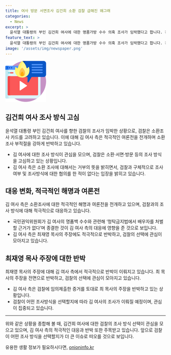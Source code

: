 ```yaml
---
title: 여사 방문 서면조사 김건희 소환 검찰 급해진 왜그래
categories:
  - News
excerpt: >
  윤석열 대통령의 부인 김건희 여사에 대한 명품가방 수수 의혹 조사가 임박했다고 합니다. 검찰은 소환조사를 고심하고 있으며, 김 여사 측은 적극적으로 여론전을 벌이고 있습니다. 뒤이어 김 여사와 최재영 목사의 주장에 대한 반박도 나왔는데, 이제 남은 것은 김 여사에 대한 조사 방식 선택 뿐입니다. 현 상황에서 검찰의 선택이 주목받고 있습니다.
feature_text: >
  윤석열 대통령의 부인 김건희 여사에 대한 명품가방 수수 의혹 조사가 임박했다고 합니다. 검찰은 소환조사를 고심하고 있으며, 김 여사 측은 적극적으로 여론전을 벌이고 있습니다. 뒤이어 김 여사와 최재영 목사의 주장에 대한 반박도 나왔는데, 이제 남은 것은 김 여사에 대한 조사 방식 선택 뿐입니다. 현 상황에서 검찰의 선택이 주목받고 있습니다.
image: '/assets/img/newspaper.png'
---
```


<p><img src="/assets/img/news.png" alt="rentncar 속보" /></p>

<h2 data-ke-size="size26">김건희 여사 조사 방식 고심</h2>

<p data-ke-size="size16">윤석열 대통령 부인 김건희 여사를 향한 검찰의 조사가 임박한 상황으로, 검찰은 소환조사 카드를 고려하고 있습니다. 이에 대해 김 여사 측은 적극적인 여론전을 전개하며 소환조사 부적절을 강하게 반박하고 있습니다.</p>

<ul>
<li>김 여사에 대한 조사 방식이 관심을 모으며, 검찰은 소환·서면·방문 등의 조사 방식을 고심하고 있는 상황입니다.</li>
<li>김 여사 측은 소환 조사에 대해서는 거부의 뜻을 밝히면서, 검찰과 구체적으로 조사여부 및 조사방식에 대한 협의를 한 적이 없다는 입장을 밝히고 있습니다.</li>
</ul>

<h2 data-ke-size="size26">대응 변화, 적극적인 해명과 여론전</h2>

<p data-ke-size="size16">김 여사 측은 소환조사에 대한 적극적인 해명과 여론전을 전개하고 있으며, 검찰과의 조사 방식에 대해 적극적으로 대응하고 있습니다.</p>

<ul>
<li>국민권익위원회가 김 여사의 명품백 수수와 관련해 ‘청탁금지법에서 배우자를 처벌할 근거가 없다’며 종결한 것이 김 여사 측의 대응에 영향을 준 것으로 보입니다.</li>
<li>김 여사 측은 최재영 목사의 주장에도 적극적으로 반박하고, 검찰의 선택에 관심이 모아지고 있습니다.</li>
</ul>

<h2 data-ke-size="size26">최재영 목사 주장에 대한 반박</h2>

<p data-ke-size="size16">최재영 목사의 주장에 대해 김 여사 측에서 적극적으로 반박이 이뤄지고 있습니다. 최 목사의 주장을 전면으로 반박하고, 검찰의 선택에 관심이 모아지고 있습니다.</p>

<ul>
<li>김 여사 측은 검찰에 임의제출한 증거를 토대로 최 목사의 주장을 반박하고 있는 상황입니다.</li>
<li>검찰이 어떤 조사방식을 선택할지에 따라 김 여사의 조사가 이뤄질 예정이며, 관심이 집중되고 있습니다.</li>
</ul>

<hr>

<p data-ke-size="size16">위와 같은 상황을 종합해 볼 때, 김건희 여사에 대한 검찰의 조사 방식 선택이 관심을 모으고 있으며, 김 여사 측의 적극적인 대응과 반박 또한 주목받고 있습니다. 앞으로 검찰이 어떤 조사 방식을 선택할지가 더 큰 이슈로 떠오를 것으로 보입니다.</p>
유용한 생활 정보가 필요하시다면, <a href="https://onioninfo.kr" rel="dofollow">onioninfo.kr</a>


